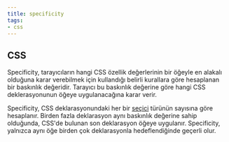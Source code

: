 ```yaml
---
title: specificity
tags:
- css
---
```


CSS
--

Specificity, tarayıcıların hangi CSS özellik değerlerinin bir öğeyle en alakalı olduğuna karar verebilmek için kullandığı belirli kurallara göre hesaplanan bir baskınlık değeridir. Tarayıcı bu baskınlık değerine göre hangi CSS deklerasyonunun öğeye uygulanacağına karar verir.

Specificity, CSS deklarasyonundaki her bir [seçici](https://www.w3.org/TR/selectors/#overview) türünün sayısına göre hesaplanır. Birden fazla deklarasyon aynı baskınlık değerine sahip olduğunda, CSS'de bulunan son deklarasyon öğeye uygulanır. Specificity, yalnızca aynı öğe birden çok deklarasyonla hedeflendiğinde geçerli olur.
